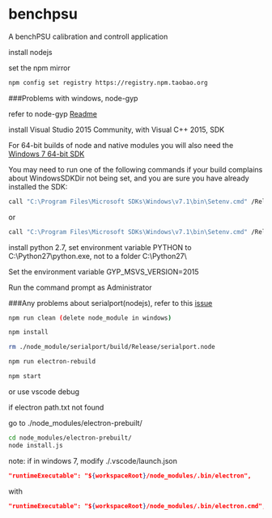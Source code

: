 # benchpsu
A benchPSU calibration and controll application

install nodejs

set the npm mirror
```bash
npm config set registry https://registry.npm.taobao.org
```
###Problems with windows, node-gyp

  refer to node-gyp [Readme](https://github.com/nodejs/node-gyp/blob/master/README.md)

  install Visual Studio 2015 Community, with Visual C++ 2015, SDK

  For 64-bit builds of node and native modules you will also need the [Windows 7 64-bit SDK](https://www.microsoft.com/en-us/download/details.aspx?id=8279)

  You may need to run one of the following commands if your build complains about WindowsSDKDir not being set, and you are sure you have already installed the SDK:
```bash
call "C:\Program Files\Microsoft SDKs\Windows\v7.1\bin\Setenv.cmd" /Release /x86
```
or
```bash
call "C:\Program Files\Microsoft SDKs\Windows\v7.1\bin\Setenv.cmd" /Release /x64
```

install python 2.7, set environment variable PYTHON to C:\Python27\python.exe, not to a folder C:\Python27\

Set the environment variable GYP_MSVS_VERSION=2015

Run the command prompt as Administrator

###Any problems about serialport(nodejs), refer to this [issue](https://github.com/voodootikigod/node-serialport/issues/538#issuecomment-184251385)
```bash
npm run clean (delete node_module in windows)
```
```bash
npm install
```
```bash
rm ./node_module/serialport/build/Release/serialport.node
```
```bash
npm run electron-rebuild
```

```bash
npm start
```
or use vscode debug

if electron path.txt not found

go to ./node_modules/electron-prebuilt/
```bash
cd node_modules/electron-prebuilt/
node install.js
```

note: if in windows 7, modify ./.vscode/launch.json
```json
"runtimeExecutable": "${workspaceRoot}/node_modules/.bin/electron",
```
with
```json
"runtimeExecutable": "${workspaceRoot}/node_modules/.bin/electron.cmd",
```
